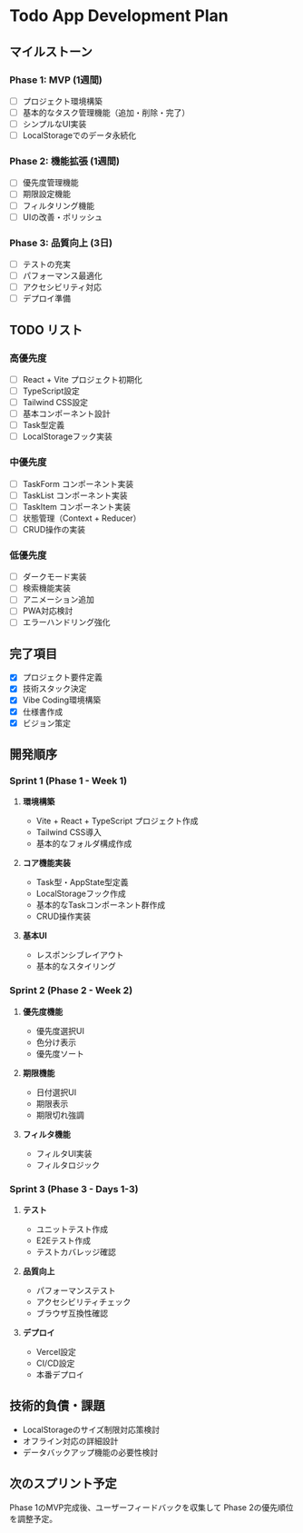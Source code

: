 # Todo App Development Plan

## マイルストーン

### Phase 1: MVP (1週間)
- [ ] プロジェクト環境構築
- [ ] 基本的なタスク管理機能（追加・削除・完了）
- [ ] シンプルなUI実装
- [ ] LocalStorageでのデータ永続化

### Phase 2: 機能拡張 (1週間)
- [ ] 優先度管理機能
- [ ] 期限設定機能
- [ ] フィルタリング機能
- [ ] UIの改善・ポリッシュ

### Phase 3: 品質向上 (3日)
- [ ] テストの充実
- [ ] パフォーマンス最適化
- [ ] アクセシビリティ対応
- [ ] デプロイ準備

## TODO リスト

### 高優先度
- [ ] React + Vite プロジェクト初期化
- [ ] TypeScript設定
- [ ] Tailwind CSS設定
- [ ] 基本コンポーネント設計
- [ ] Task型定義
- [ ] LocalStorageフック実装

### 中優先度
- [ ] TaskForm コンポーネント実装
- [ ] TaskList コンポーネント実装
- [ ] TaskItem コンポーネント実装
- [ ] 状態管理（Context + Reducer）
- [ ] CRUD操作の実装

### 低優先度
- [ ] ダークモード実装
- [ ] 検索機能実装
- [ ] アニメーション追加
- [ ] PWA対応検討
- [ ] エラーハンドリング強化

## 完了項目
- [x] プロジェクト要件定義
- [x] 技術スタック決定
- [x] Vibe Coding環境構築
- [x] 仕様書作成
- [x] ビジョン策定

## 開発順序

### Sprint 1 (Phase 1 - Week 1)
1. **環境構築**
   - Vite + React + TypeScript プロジェクト作成
   - Tailwind CSS導入
   - 基本的なフォルダ構成作成

2. **コア機能実装**
   - Task型・AppState型定義
   - LocalStorageフック作成
   - 基本的なTaskコンポーネント群作成
   - CRUD操作実装

3. **基本UI**
   - レスポンシブレイアウト
   - 基本的なスタイリング

### Sprint 2 (Phase 2 - Week 2)
1. **優先度機能**
   - 優先度選択UI
   - 色分け表示
   - 優先度ソート

2. **期限機能**
   - 日付選択UI
   - 期限表示
   - 期限切れ強調

3. **フィルタ機能**
   - フィルタUI実装
   - フィルタロジック

### Sprint 3 (Phase 3 - Days 1-3)
1. **テスト**
   - ユニットテスト作成
   - E2Eテスト作成
   - テストカバレッジ確認

2. **品質向上**
   - パフォーマンステスト
   - アクセシビリティチェック
   - ブラウザ互換性確認

3. **デプロイ**
   - Vercel設定
   - CI/CD設定
   - 本番デプロイ

## 技術的負債・課題
- LocalStorageのサイズ制限対応策検討
- オフライン対応の詳細設計
- データバックアップ機能の必要性検討

## 次のスプリント予定
Phase 1のMVP完成後、ユーザーフィードバックを収集して Phase 2の優先順位を調整予定。